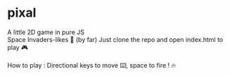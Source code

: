 # pixal
A little 2D game in pure JS <br>
Space Invaders-likes 👾 (by far)
Just clone the repo and open index.html to play 🎮 <br><br>
How to play : Directional keys to move ⌨️, space to fire ! 🔥
